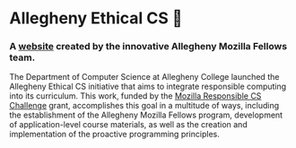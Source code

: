 # Allegheny Ethical CS :crocodile:
### A [website](https://csethics.allegheny.edu) created by the innovative Allegheny Mozilla Fellows team.  

The Department of Computer Science at Allegheny College launched the
Allegheny Ethical CS initiative that aims to integrate responsible
computing into its curriculum. This work, funded by the [Mozilla
Responsible CS Challenge](https://foundation.mozilla.org/en/initiatives/responsible-cs/)
grant, accomplishes this goal in a multitude of ways, including the establishment of
the Allegheny Mozilla Fellows program, development of application-level course materials,
as well as the creation and implementation of the proactive programming principles.
